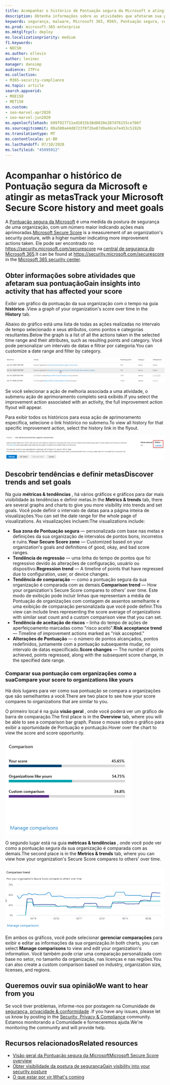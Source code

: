 ```yaml
---
title: Acompanhar o histórico de Pontuação segura da Microsoft e atingir as metas
description: Obtenha informações sobre as atividades que afetaram sua pontuação segura. Descubra tendências e defina metas.
keywords: segurança, malware, Microsoft 365, M365, Pontuação segura, central de segurança, ações de melhoria
ms.prod: microsoft-365-enterprise
ms.mktglfcycl: deploy
ms.localizationpriority: medium
f1.keywords:
- NOCSH
ms.author: ellevin
author: levinec
manager: dansimp
audience: ITPro
ms.collection:
- M365-security-compliance
ms.topic: article
search.appverid:
- MOE150
- MET150
ms.custom:
- seo-marvel-apr2020
- seo-marvel-jun2020
ms.openlocfilehash: b99f927711ed1015b38d8020e287d76155ce706f
ms.sourcegitcommit: 09a500a44d8723f8f2be87d9ad4ce7e453c5192b
ms.translationtype: MT
ms.contentlocale: pt-BR
ms.lasthandoff: 07/10/2020
ms.locfileid: "45095012"
---
```

# <a name="track-your-microsoft-secure-score-history-and-meet-goals"></a><span data-ttu-id="2b6f1-105">Acompanhar o histórico de Pontuação segura da Microsoft e atingir as metas</span><span class="sxs-lookup"><span data-stu-id="2b6f1-105">Track your Microsoft Secure Score history and meet goals</span></span>

<span data-ttu-id="2b6f1-106">A [Pontuação segura da Microsoft](microsoft-secure-score.md) é uma medida da postura de segurança de uma organização, com um número maior indicando ações mais aprimoradas.</span><span class="sxs-lookup"><span data-stu-id="2b6f1-106">[Microsoft Secure Score](microsoft-secure-score.md) is a measurement of an organization's security posture, with a higher number indicating more improvement actions taken.</span></span> <span data-ttu-id="2b6f1-107">Ele pode ser encontrado no https://security.microsoft.com/securescore na [central de segurança do Microsoft 365](overview-security-center.md).</span><span class="sxs-lookup"><span data-stu-id="2b6f1-107">It can be found at https://security.microsoft.com/securescore in the [Microsoft 365 security center](overview-security-center.md).</span></span>

## <a name="gain-insights-into-activity-that-has-affected-your-score"></a><span data-ttu-id="2b6f1-108">Obter informações sobre atividades que afetaram sua pontuação</span><span class="sxs-lookup"><span data-stu-id="2b6f1-108">Gain insights into activity that has affected your score</span></span>

<span data-ttu-id="2b6f1-109">Exibir um gráfico da pontuação da sua organização com o tempo na guia **histórico** .</span><span class="sxs-lookup"><span data-stu-id="2b6f1-109">View a graph of your organization's score over time in the **History** tab.</span></span>

<span data-ttu-id="2b6f1-110">Abaixo do gráfico está uma lista de todas as ações realizadas no intervalo de tempo selecionado e seus atributos, como pontos e categorias resultantes.</span><span class="sxs-lookup"><span data-stu-id="2b6f1-110">Below the graph is a list of all the actions taken in the selected time range and their attributes, such as resulting points and category.</span></span> <span data-ttu-id="2b6f1-111">Você pode personalizar um intervalo de datas e filtrar por categoria.</span><span class="sxs-lookup"><span data-stu-id="2b6f1-111">You can customize a date range and filter by category.</span></span>

![Histórico de atividades](../../media/secure-score/secure-score-history-activity.png)

<span data-ttu-id="2b6f1-113">Se você selecionar a ação de melhoria associada a uma atividade, o submenu ação de aprimoramento completo será exibido.</span><span class="sxs-lookup"><span data-stu-id="2b6f1-113">If you select the improvement action associated with an activity, the full improvement action flyout will appear.</span></span>

<span data-ttu-id="2b6f1-114">Para exibir todos os históricos para essa ação de aprimoramento específica, selecione o link histórico no submenu.</span><span class="sxs-lookup"><span data-stu-id="2b6f1-114">To view all history for that specific improvement action, select the history link in the flyout.</span></span>

![Histórico de ações de melhorias](../../media/secure-score/secure-score-history-flyout.png)

## <a name="discover-trends-and-set-goals"></a><span data-ttu-id="2b6f1-116">Descobrir tendências e definir metas</span><span class="sxs-lookup"><span data-stu-id="2b6f1-116">Discover trends and set goals</span></span>

<span data-ttu-id="2b6f1-117">Na guia **métricas & tendências** , há vários gráficos e gráficos para dar mais visibilidade às tendências e definir metas.</span><span class="sxs-lookup"><span data-stu-id="2b6f1-117">In the **Metrics & trends** tab, there are several graphs and charts to give you more visibility into trends and set goals.</span></span> <span data-ttu-id="2b6f1-118">Você pode definir o intervalo de datas para a página inteira de visualizações.</span><span class="sxs-lookup"><span data-stu-id="2b6f1-118">You can set the date range for the whole page of visualizations.</span></span> <span data-ttu-id="2b6f1-119">As visualizações incluem:</span><span class="sxs-lookup"><span data-stu-id="2b6f1-119">The visualizations include:</span></span>

* <span data-ttu-id="2b6f1-120">**Sua zona de Pontuação segura** — personalizada com base nas metas e definições da sua organização de intervalos de pontos bons, incorretos e ruins.</span><span class="sxs-lookup"><span data-stu-id="2b6f1-120">**Your Secure Score zone** — Customized based on your organization's goals and definitions of good, okay, and bad score ranges.</span></span>
* <span data-ttu-id="2b6f1-121">**Tendência de regressão** — uma linha do tempo de pontos que foi regressivo devido às alterações de configuração, usuário ou dispositivo.</span><span class="sxs-lookup"><span data-stu-id="2b6f1-121">**Regression trend** — A timeline of points that have regressed due to configuration, user, or device changes.</span></span>  
* <span data-ttu-id="2b6f1-122">**Tendência de comparação** — como a pontuação segura da sua organização é comparada com as demais.</span><span class="sxs-lookup"><span data-stu-id="2b6f1-122">**Comparison trend** — How your organization's Secure Score compares to others' over time.</span></span> <span data-ttu-id="2b6f1-123">Este modo de exibição pode incluir linhas que representam a média de Pontuação de organizações com contagem de assentos semelhante e uma exibição de comparação personalizada que você pode definir.</span><span class="sxs-lookup"><span data-stu-id="2b6f1-123">This view can include lines representing the score average of organizations with similar seat count and a custom comparison view that you can set.</span></span>
* <span data-ttu-id="2b6f1-124">**Tendência de aceitação de riscos** – linha do tempo de ações de aperfeiçoamento marcadas como "risco aceito".</span><span class="sxs-lookup"><span data-stu-id="2b6f1-124">**Risk acceptance trend** — Timeline of improvement actions marked as "risk accepted."</span></span>
* <span data-ttu-id="2b6f1-125">**Alterações de Pontuação** — o número de pontos alcançados, pontos redefinidos, juntamente com a pontuação subsequente mudar, no intervalo de datas especificado.</span><span class="sxs-lookup"><span data-stu-id="2b6f1-125">**Score changes** — The number of points achieved, points regressed, along with the subsequent score change, in the specified date range.</span></span>

### <a name="compare-your-score-to-organizations-like-yours"></a><span data-ttu-id="2b6f1-126">Comparar sua pontuação com organizações como a sua</span><span class="sxs-lookup"><span data-stu-id="2b6f1-126">Compare your score to organizations like yours</span></span>

<span data-ttu-id="2b6f1-127">Há dois lugares para ver como sua pontuação se compara a organizações que são semelhantes a você.</span><span class="sxs-lookup"><span data-stu-id="2b6f1-127">There are two place to see how your score compares to organizations that are similar to you.</span></span>

<span data-ttu-id="2b6f1-128">O primeiro local é na guia **visão geral** , onde você poderá ver um gráfico de barra de comparação.</span><span class="sxs-lookup"><span data-stu-id="2b6f1-128">The first place is in the **Overview** tab, where you will be able to see a comparison bar graph.</span></span> <span data-ttu-id="2b6f1-129">Passe o mouse sobre o gráfico para exibir a oportunidade de Pontuação e pontuação.</span><span class="sxs-lookup"><span data-stu-id="2b6f1-129">Hover over the chart to view the score and score opportunity.</span></span>

![Gráfico de barras de pontos semelhantes da organização](../../media/secure-score/secure-score-comparison-bar.png)

<span data-ttu-id="2b6f1-131">O segundo lugar está na guia **métricas & tendências** , onde você pode ver como a pontuação segura da sua organização é comparada com as demais.</span><span class="sxs-lookup"><span data-stu-id="2b6f1-131">The second place is in the **Metrics & trends** tab, where you can view how your organization's Secure Score compares to others' over time.</span></span>

![Gráfico de linhas de pontuações semelhantes da organização ao longo do tempo](../../media/secure-score/secure-score-comparison-trend.png)

<span data-ttu-id="2b6f1-133">Em ambos os gráficos, você pode selecionar **gerenciar comparações** para exibir e editar as informações da sua organização.</span><span class="sxs-lookup"><span data-stu-id="2b6f1-133">In both charts, you can select **Manage comparisons** to view and edit your organization's information.</span></span> <span data-ttu-id="2b6f1-134">Você também pode criar uma comparação personalizada com base no setor, no tamanho da organização, nas licenças e nas regiões.</span><span class="sxs-lookup"><span data-stu-id="2b6f1-134">You can also create a custom comparison based on industry, organization size, licenses, and regions.</span></span> 

## <a name="we-want-to-hear-from-you"></a><span data-ttu-id="2b6f1-135">Queremos ouvir sua opinião</span><span class="sxs-lookup"><span data-stu-id="2b6f1-135">We want to hear from you</span></span>

<span data-ttu-id="2b6f1-136">Se você tiver problemas, informe-nos por postagem na Comunidade de [segurança, privacidade & conformidade](https://techcommunity.microsoft.com/t5/Security-Privacy-Compliance/bd-p/security_privacy) .</span><span class="sxs-lookup"><span data-stu-id="2b6f1-136">If you have any issues, please let us know by posting in the [Security, Privacy & Compliance](https://techcommunity.microsoft.com/t5/Security-Privacy-Compliance/bd-p/security_privacy) community.</span></span> <span data-ttu-id="2b6f1-137">Estamos monitorando a Comunidade e forneceremos ajuda.</span><span class="sxs-lookup"><span data-stu-id="2b6f1-137">We're monitoring the community and will provide help.</span></span>

## <a name="related-resources"></a><span data-ttu-id="2b6f1-138">Recursos relacionados</span><span class="sxs-lookup"><span data-stu-id="2b6f1-138">Related resources</span></span>

- [<span data-ttu-id="2b6f1-139">Visão geral da Pontuação segura da Microsoft</span><span class="sxs-lookup"><span data-stu-id="2b6f1-139">Microsoft Secure Score overview</span></span>](microsoft-secure-score.md)
- [<span data-ttu-id="2b6f1-140">Obter visibilidade da postura de segurança</span><span class="sxs-lookup"><span data-stu-id="2b6f1-140">Gain visibility into your security posture</span></span>](microsoft-secure-score-improvement-actions.md)
- [<span data-ttu-id="2b6f1-141">O que estar por vir.</span><span class="sxs-lookup"><span data-stu-id="2b6f1-141">What's coming</span></span>](microsoft-secure-score-whats-coming.md)